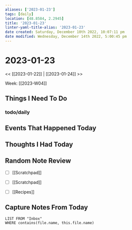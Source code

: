 ```yaml
---
aliases: ['2023-01-23']
tags: [daily]
location: [48.8584, 2.2945]
title: '2023-01-23'
linter-yaml-title-alias: '2023-01-23'
date created: Saturday, December 10th 2022, 10:07:11 pm
date modified: Wednesday, December 14th 2022, 5:00:45 pm
---
```


# 2023-01-23

<< [[2023-01-22]] | [[2023-01-24]] >>

Week: [[2023-W04]]

## Things I Need To Do

### todo/daily

## Events That Happened Today

## Thoughts I Had Today

## Random Note Review


- [ ] [[Scratchpad]]
- [ ] [[Scratchpad]]
- [ ] [[Recipes]]



## Capture Notes From Today

```dataview
LIST FROM "Inbox"
WHERE contains(file.name, this.file.name)
```

